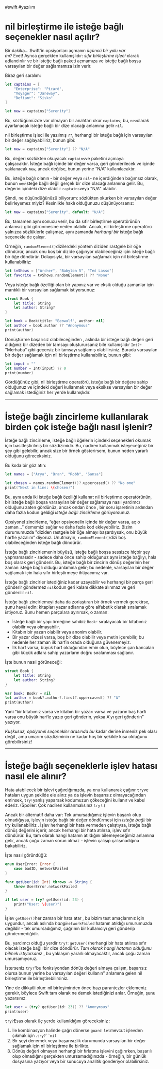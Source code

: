 #swift #yazılım 

# nil birleştirme ile isteğe bağlı seçenekler nasıl açılır?

Bir dakika... Swift'in opsiyonları açmanın _üçüncü bir yolu var mı?_ Evet! Ayrıca gerçekten kullanışlıdır: _sıfır birleştirme işleci_ olarak adlandırılır ve bir isteğe bağlı paketi açmamıza ve isteğe bağlı boşsa varsayılan bir değer sağlamamıza izin verir.

Biraz geri saralım:

```swift
let captains = [
    "Enterprise": "Picard",
    "Voyager": "Janeway",
    "Defiant": "Sisko"
]

let new = captains["Serenity"]
```

Bu, sözlüğümüzde var olmayan bir anahtarı okur `captains`; bu, `new`olarak ayarlanacak isteğe bağlı bir dize olacağı anlamına gelir `nil`.

nil birleştirme işleci ile yazılmış `??`, herhangi bir isteğe bağlı için varsayılan bir değer sağlayabiliriz, bunun gibi:

```swift
let new = captains["Serenity"] ?? "N/A"
```

Bu, değeri sözlükten okuyacak `captains`ve paketini açmaya çalışacaktır. İsteğe bağlı içinde bir değer varsa, geri gönderilecek ve içinde saklanacak `new`, ancak değilse, bunun yerine “N/A” kullanılacaktır.

Bu, isteğe bağlı olanın - bir değer veya `nil`- ne içerdiğinden bağımsız olarak, bunun `new`isteğe bağlı değil gerçek bir dize olacağı anlamına gelir. Bu, değerin içindeki dize olabilir `captains`veya "N/A" olabilir.

Şimdi, ne düşündüğünüzü biliyorum: sözlükten okurken bir varsayılan değer belirleyemez miyiz? Kesinlikle haklı olduğunuzu düşünüyorsanız:

```swift
let new = captains["Serenity", default: "N/A"]
```

Bu, tamamen aynı sonucu verir, bu da sıfır birleştirme operatörünün anlamsız gibi görünmesine neden olabilir. Ancak, nil birleştirme operatörü yalnızca sözlüklerle çalışmaz, aynı zamanda _herhangi bir_ isteğe bağlı seçenekle de çalışır.

Örneğin, `randomElement()`dizilerdeki yöntem diziden rastgele bir öğe döndürür, ancak onu boş bir dizide çağırıyor olabileceğiniz için isteğe bağlı bir öğe döndürür. Dolayısıyla, bir varsayılan sağlamak için nil birleştirme kullanabiliriz:

```swift
let tvShows = ["Archer", "Babylon 5", "Ted Lasso"]
let favorite = tvShows.randomElement() ?? "None"
```

Veya isteğe bağlı özelliği olan bir yapınız var ve eksik olduğu zamanlar için mantıklı bir varsayılan sağlamak istiyorsunuz:

```swift
struct Book {
    let title: String
    let author: String?
}

let book = Book(title: "Beowulf", author: nil)
let author = book.author ?? "Anonymous"
print(author)
```

Dönüştürme başarısız olabileceğinden , aslında bir isteğe bağlı değeri geri aldığınız bir dizeden bir tamsayı oluşturursanız bile kullanışlıdır `Int?`- "Merhaba" gibi geçersiz bir tamsayı sağlamış olabilirsiniz. Burada varsayılan bir değer sağlamak için nil birleştirme kullanabiliriz, bunun gibi:

```swift
let input = ""
let number = Int(input) ?? 0
print(number)
```

Gördüğünüz gibi, nil birleştirme operatörü, isteğe bağlı bir değere sahip olduğunuz ve içindeki değeri kullanmak veya eksikse varsayılan bir değer sağlamak istediğiniz her yerde kullanışlıdır.

---

# İsteğe bağlı zincirleme kullanılarak birden çok isteğe bağlı nasıl işlenir?

İsteğe bağlı zincirleme, isteğe bağlı öğelerin içindeki seçenekleri okumak için basitleştirilmiş bir sözdizimidir. Bu, nadiren kullanmak isteyeceğiniz bir şey gibi gelebilir, ancak size bir örnek gösterirsem, bunun neden yararlı olduğunu göreceksiniz.

Bu koda bir göz atın:

```swift
let names = ["Arya", "Bran", "Robb", "Sansa"]

let chosen = names.randomElement()?.uppercased() ?? "No one"
print("Next in line: \(chosen)")
```

Bu, aynı anda iki isteğe bağlı özelliği kullanır: nil birleştirme operatörünün, bir isteğe bağlı boşsa varsayılan bir değer sağlamaya nasıl yardımcı olduğunu zaten gördünüz, ancak ondan önce , bir soru işaretinin ardından daha fazla kodun geldiği _isteğe bağlı zincirleme_ görüyorsunuz.

Opsiyonel zincirleme, “eğer opsiyonelin içinde bir değer varsa, aç o zaman…” dememizi sağlar ve daha fazla kod ekleyebiliriz. Bizim durumumuzda "diziden rastgele bir öğe almayı başardıysak, onu büyük harfle yazalım" diyoruz. Unutmayın, `randomElement()`dizi boş olabileceğinden isteğe bağlı döndürür.

İsteğe bağlı zincirlemenin büyüsü, isteğe bağlı boşsa sessizce hiçbir şey yapmamasıdır - sadece daha önce sahip olduğunuz aynı isteğe bağlıyı, hala boş olarak geri gönderir. Bu, isteğe bağlı bir zincirin dönüş değerinin her zaman isteğe bağlı olduğu anlamına gelir; bu nedenle, varsayılan bir değer sağlamak için hala sıfır birleştirmeye ihtiyacımız var.

İsteğe bağlı zincirler istediğiniz kadar uzayabilir ve herhangi bir parça geri gönderir göndermez `nil`kodun geri kalanı dikkate alınmaz ve geri gönderilir `nil`.

İsteğe bağlı zincirlemeyi daha da zorlaştıran bir örnek vermek gerekirse, şunu hayal edin: kitapları yazar adlarına göre alfabetik olarak sıralamak istiyoruz. Bunu hemen parçalara ayırırsak, o zaman:

-   İsteğe bağlı bir yapı örneğine sahibiz `Book`- sıralayacak bir kitabımız olabilir veya olmayabilir.
-   Kitabın bir yazarı olabilir veya anonim olabilir.
-   Bir yazar dizesi varsa, boş bir dize olabilir veya metin içerebilir, bu nedenle her zaman ilk harfin orada olduğuna güvenemeyiz.
-   İlk harf varsa, büyük harf olduğundan emin olun, böylece çan kancaları gibi küçük adlara sahip yazarların doğru sıralanması sağlanır.

İşte bunun nasıl görüneceği:

```swift
struct Book {
    let title: String
    let author: String?
}

var book: Book? = nil
let author = book?.author?.first?.uppercased() ?? "A"
print(author)
```

Yani “bir kitabımız varsa ve kitabın bir yazarı varsa ve yazarın baş harfi varsa onu büyük harfle yazıp geri gönderin, yoksa A'yı geri gönderin” yazıyor.

_Kuşkusuz, opsiyonel seçenekler arasında bu_ kadar derine inmeniz pek olası değil , ama umarım sözdiziminin ne kadar hoş bir şekilde kısa olduğunu görebilirsiniz!

---

# İsteğe bağlı seçeneklerle işlev hatası nasıl ele alınır?

Hata atabilecek bir işlevi çağırdığımızda, ya onu kullanarak çağırır `try`ve hataları uygun şekilde ele alırız ya da işlevin başarısız olmayacağından eminsek, `try!`yanlış yaparsak kodumuzun çökeceğini kullanır ve kabul ederiz. (Spoiler: Çok nadiren kullanmalısınız `try!`.)

Ancak bir alternatif daha var: Tek umursadığımız işlevin başarılı olup olmadığıysa, işlevin isteğe bağlı bir değer döndürmesi için _isteğe bağlı_ bir try kullanabiliriz . İşlev herhangi bir hata vermeden çalıştıysa, isteğe bağlı dönüş değerini içerir, ancak herhangi bir hata atılırsa, işlev sıfır döndürür. Bu, tam olarak hangi hatanın atıldığını bilemeyeceğimiz anlamına gelir, ancak çoğu zaman sorun olmaz - işlevin çalışıp çalışmadığına bakabiliriz.

İşte nasıl göründüğü:

```swift
enum UserError: Error {
    case badID, networkFailed
}

func getUser(id: Int) throws -> String {
    throw UserError.networkFailed
}

if let user = try? getUser(id: 23) {
    print("User: \(user)")
}
```

İşlev `getUser()`her zaman bir hata atar , bu bizim test amaçlarımız için uygundur, ancak aslında _hangi_`networkFailed` hatanın atıldığı umurumuzda değildir - tek umursadığımız, çağrının bir kullanıcıyı geri gönderip göndermediğidir.

Bu, yardımcı olduğu yerdir `try?`: `getUser()`herhangi bir hata atılırsa sıfır olacak isteğe bağlı bir dize döndürür. _Tam olarak hangi hatanın olduğunu bilmek istiyorsanız_ , bu yaklaşım yararlı olmayacaktır, ancak çoğu zaman umursamıyoruz.

İsterseniz `try?`“bu fonksiyondan dönüş değeri almaya çalışın, başarısız olursa bunun yerine bu varsayılan değeri kullanın” anlamına gelen nil birleştirme ile birleştirebilirsiniz.

Yine de dikkatli olun: nil birleşiminden önce bazı parantezler eklemeniz gerekir, böylece Swift tam olarak ne demek istediğinizi anlar. Örneğin, şunu yazarsınız:

```swift
let user = (try? getUser(id: 23)) ?? "Anonymous"
print(user)
```

`try?`Esas olarak üç yerde kullanıldığını göreceksiniz :

1.  İle kombinasyon halinde çağrı dönerse `guard let`mevcut işlevden çıkmak için .`try?``nil`
2.  Bir şeyi denemek veya başarısızlık durumunda varsayılan bir değer sağlamak için nil birleştirme ile birlikte.
3.  Dönüş değeri olmayan herhangi bir fırlatma işlevini çağırırken, başarılı olup olmadığını gerçekten umursamadığınızda - örneğin, bir günlük dosyasına yazıyor veya bir sunucuya analitik gönderiyor olabilirsiniz.

